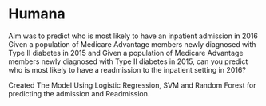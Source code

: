 # Humana

Aim was to predict who is most likely to have an inpatient admission in 2016 Given a population of Medicare Advantage members newly
diagnosed with Type II diabetes in 2015 and Given a population of Medicare Advantage members newly diagnosed with Type II diabetes in 2015, can you predict who is most likely to have a readmission to the inpatient setting in 2016?

Created The Model Using Logistic Regression, SVM and Random Forest for predicting the admission and Readmission.
